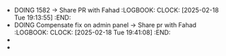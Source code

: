 - DOING 1582 -> Share PR with Fahad
  :LOGBOOK:
  CLOCK: [2025-02-18 Tue 19:13:55]
  :END:
- DOING Compensate fix on admin panel -> Share pr with Fahad
  :LOGBOOK:
  CLOCK: [2025-02-18 Tue 19:41:08]
  :END:
-
-